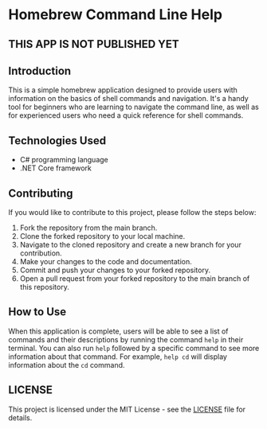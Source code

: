 # Homebrew Command Line Help

## THIS APP IS NOT PUBLISHED YET

## Introduction

This is a simple homebrew application designed to provide users with information on the basics of shell commands and navigation. It's a handy tool for beginners who are learning to navigate the command line, as well as for experienced users who need a quick reference for shell commands.

## Technologies Used

- C# programming language
- .NET Core framework

## Contributing

If you would like to contribute to this project, please follow the steps below:

1. Fork the repository from the main branch.
2. Clone the forked repository to your local machine.
3. Navigate to the cloned repository and create a new branch for your contribution.
4. Make your changes to the code and documentation.
5. Commit and push your changes to your forked repository.
6. Open a pull request from your forked repository to the main branch of this repository.

## How to Use

When this application is complete, users will be able to see a list of commands and their descriptions by running the command `help` in their terminal. You can also run `help` followed by a specific command to see more information about that command. For example, `help cd` will display information about the `cd` command.

## LICENSE

This project is licensed under the MIT License - see the [LICENSE](LICENSE) file for details.
